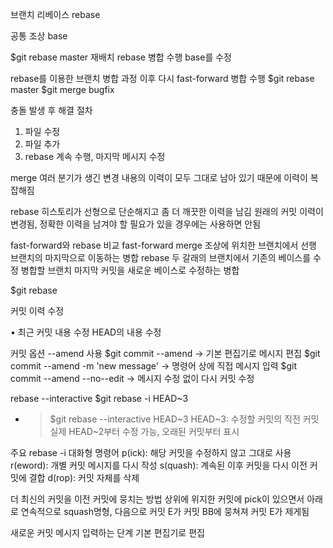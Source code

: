 브랜치 리베이스 rebase

공통 조상 base

$git rebase master
재배치 rebase 병합 수행
base를 수정

rebase를 이용한 브랜치 병합 과정
이후 다시 fast-forward 병합 수행
$git rebase master
$git merge bugfix

충돌 발생 후 해결 절차
1. 파일 수정
2. 파일 추가
3. rebase 계속 수행, 마지막 메시지 수정

merge
여러 분기가 생긴 변경 내용의 이력이 모두 그대로 남아 있기 때문에 이력이 복잡해짐

rebase
히스토리가 선형으로 단순해지고 좀 더 깨끗한 이력을 남김
원래의 커밋 이력이 변경됨, 정확한 이력을 남겨야 할 필요가 있을 경우에는 사용하면 안됨

fast-forward와 rebase 비교
fast-forward merge
조상에 위치한 브랜치에서 선행 브랜치의 마지막으로 이동하는 병합
rebase
두 갈래의 브랜치에서 기존의 베이스를 수정 
병합할 브랜치 마지막 커밋을 새로운 베이스로 수정하는 병합

$git rebase <newparent><branch>

커밋 이력 수정

• 최근 커밋 내용 수정
HEAD의 내용 수정

커밋 옵션 --amend 사용
$git commit --amend -> 기본 편집기로 메시지 편집
$git commit --amend -m 'new message' -> 명령어 상에 직접 메시지 입력
$git commit --amend --no--edit -> 메시지 수정 없이 다시 커밋 수정

rebase --interactive
$git rebase -i HEAD~3
- > $git rebase --interactive HEAD~3
HEAD~3: 수정할 커밋의 직전 커밋
실제 HEAD~2부터 수정 가능, 오래된 커밋부터 표시

주요 rebase -i 대화형 명령어
p(ick): 해당 커밋을 수정하지 않고 그대로 사용
r(eword): 개별 커밋 메시지를 다시 작성
s(quash): 계속된 이후 커밋을 다시 이전 커밋에 결합
d(rop): 커밋 자체를 삭제

더 최신의 커밋을 이전 커밋에 뭉치는 방법
상위에 위지한 커밋에 pick이 있으면서
아래로 연속적으로 squash명형, 다음으로 커밋 E가 커밋 BB에 뭉쳐져 커밋 E가 제게됨

새로운 커밋 메시지 입력하는 단계
기본 편집기로 편집

